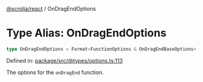 [@scrolia/react](../README.md) / OnDragEndOptions

# Type Alias: OnDragEndOptions

```ts
type OnDragEndOptions = Format<FunctionOptions & OnDragEndBaseOptions>;
```

Defined in: [package/src/@types/options.ts:113](https://github.com/scrolia/react/blob/9c5681043194149a93fdeb05f7ee147606c0baa9/package/src/@types/options.ts#L113)

The options for the `onDragEnd` function.
